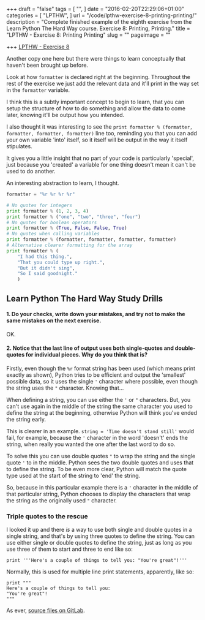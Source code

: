 +++
draft = "false"
tags = [
  "",
]
date = "2016-02-20T22:29:06+01:00"
categories = [
  "LPTHW",
]
url = "/code/lpthw-exercise-8-printing-printing/"
description = "Complete finished example of the eighth exercise from the Learn Python The Hard Way course. Exercise 8: Printing, Printing."
title = "LPTHW - Exercise 8: Printing Printing"
slug = ""
pageimage = ""

+++
[LPTHW - Exercise 8](http://learnpythonthehardway.org/book/ex8.html)

Another copy one here but there were things to learn conceptually that haven't been brought up before. 

Look at how `formatter` is declared right at the beginning. Throughout the rest of the exercise we just add the relevant data and it'll print in the way set in the `formatter` variable. 

I think this is a subtly important concept to begin to learn, that you can setup the structure of how to do something and allow the data to come later, knowing it'll be output how you intended. 

I also thought it was interesting to see the `print formatter % (formatter, formatter, formatter, formatter)` line too, reminding you that you can add your own variable 'into' itself, so it itself will be output in the way it itself stipulates. 

It gives you a little insight that no part of your code is particularly 'special', just because you 'created' a variable for one thing doesn't mean it can't be used to do another. 

An interesting abstraction to learn, I thought. 
 
```python
formatter = "%r %r %r %r"

# No quotes for integers
print formatter % (1, 2, 3, 4)
print formatter % ("one", "two", "three", "four")
# No quotes for boolean operators
print formatter % (True, False, False, True)
# No quotes when calling variables
print formatter % (formatter, formatter, formatter, formatter)
# Alternative clearer formatting for the array
print formatter % (
    "I had this thing.",
    "That you could type up right.",
    "But it didn't sing",
    "So I said goodnight."
    )
```

## Learn Python The Hard Way Study Drills

#### 1. Do your checks, write down your mistakes, and try not to make the same mistakes on the next exercise.

OK.

#### 2. Notice that the last line of output uses both single-quotes and double-quotes for individual pieces. Why do you think that is?

Firstly, even though the `%r` format string has been used (which means print exactly as shown), Python tries to be efficient and output the 'smallest' possible data, so it uses the single `'` character where possible, even though the string uses the `"` character. Knowing that...

When defining a string, you can use either the `'` or `"` characters. But, you can't use again in the middle of the string the same character you used to define the string at the beginning, otherwise Python will think you've ended the string early. 

This is clearer in an example. `string = 'Time doesn't stand still'` would fail, for example, because the `'` character in the word 'doesn't' ends the string, when really you wanted the one after the last word to do so.

To solve this you can use double quotes `"` to wrap the string and the single quote `'` to in the middle. Python sees the two double quotes and uses that to define the string. To be even more clear, Python will match the quote type used at the start of the string to 'end' the string. 

So, because in this particular example there is a `'` character in the middle of that particular string, Python chooses to display the characters that wrap the string as the originally used `"` character.

### Triple quotes to the rescue

I looked it up and there *is* a way to use both single and double quotes in a single string, and that's by using three quotes to define the string. You can use either single or double quotes to define the string, just as long as you use three of them to start and three to end like so:

`print '''Here's a couple of things to tell you: "You're great"!'''`

Normally, this is used for multiple line print statements, apparently, like so:
 
```
print """
Here's a couple of things to tell you: 
"You're great"!
"""
``` 

As ever, [source files on GitLab](https://gitlab.com/josharcher/LPTHW).
